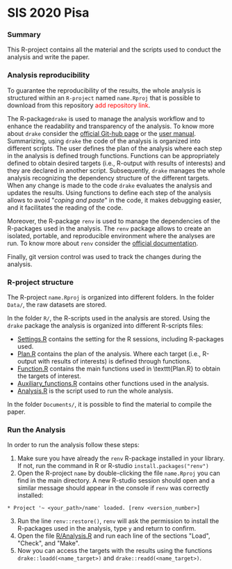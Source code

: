# SIS 2020 Pisa


### Summary

This R-project contains all the material and the scripts used to conduct the analysis and write the paper.

### Analysis reproducibility

To guarantee the reproducibility of the results, the whole analysis is structured within an `R-project` named `name.Rproj` that is possible to download from this repository <span style="color:red">add repository link</span>.

The R-package`drake` is used to manage the analysis workflow and to enhance the readability and transparency of the analysis. To know more about `drake` consider the [official Git-hub page](https://github.com/ropensci/drake) or the [user manual](https://books.ropensci.org/drake/). Summarizing, using `drake` the code of the analysis is organized into different scripts. The user defines the plan of the analysis where each step in the analysis is defined trough functions. Functions can be appropriately defined to obtain desired targets (i.e., R-output with results of interests) and they are declared in another script. Subsequently, `drake` manages the whole analysis recognizing the dependency structure of the different targets. When any change is made to the code `drake` evaluates the analysis and updates the results. Using functions to define each step of the analysis allows to avoid "*coping and paste*" in the code, it makes debugging easier, and it facilitates the reading of the code.

Moreover, the R-package `renv` is used to manage the dependencies of the R-packages used in the analysis. The `renv` package allows to create an isolated, portable, and reproducible environment where the analyses are run. To know more about `renv` consider the [official documentation](https://rstudio.github.io/renv/articles/renv.html).

Finally, git version control was used to track the changes during the analysis.


### R-project structure

The R-project `name.Rproj` is organized into different folders. In the folder `Data/`, the raw datasets are stored.

In the folder `R/`, the R-scripts used in the analysis are stored. Using the `drake` package the analysis is organized into different R-scripts files:

- [Settings.R](R/Settings.R) contains the setting for the R sessions, including R-packages used.
- [Plan.R](R/Plan.R) contains the plan of the analysis. Where each target (i.e., R-output with results of interests) is defined through functions.
- [Function.R](R/Functions.R) contains the main functions used in \texttt{Plan.R} to obtain the targets of interest.
- [Auxiliary_functions.R](R/Auxiliary_functions.R) contains other functions used in the analysis.
- [Analysis.R](R/Analysis.R) is the script used to run the whole analysis.


In the folder `Documents/`, it is possible to find the material to compile the paper.


### Run the Analysis


In order to run the analysis follow these steps:

1. Make sure you have already the `renv` R-package installed in your library. If not, run the command in R or R-studio `install.packages("renv")`
2. Open the R-project `name`  by double-clicking the file `name.Rproj` you can find in the main directory. A new R-studio session should open and a similar message should appear in the console if `renv` was correctly installed:

  `* Project '~ <your_path>/name' loaded. [renv <version_number>]`
  
3. Run the line `renv::restore()`, `renv` will ask the permission to install the R-packages used in the analysis, type `y` and return to confirm.
4. Open the file [R/Analysis.R](R/Analysis.R) and run each line of the sections "Load", "Check", and "Make".
5. Now you can access the targets with the results using the functions `drake::loadd(<name_target>)` and `drake::readd(<name_target>)`.



